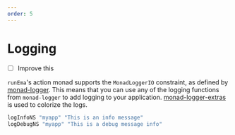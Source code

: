 ```yaml
---
order: 5
---
```

# Logging

- [ ] Improve this

`runEma`'s action monad supports the `MonadLoggerIO` constraint, as defined by [monad-logger](https://hackage.haskell.org/package/monad-logger). This means that you can use any of the logging functions from `monad-logger` to add logging to your application. [monad-logger-extras](https://hackage.haskell.org/package/monad-logger-extras) is used to colorize the logs.

```haskell
logInfoNS "myapp" "This is an info message"
logDebugNS "myapp" "This is a debug message info"